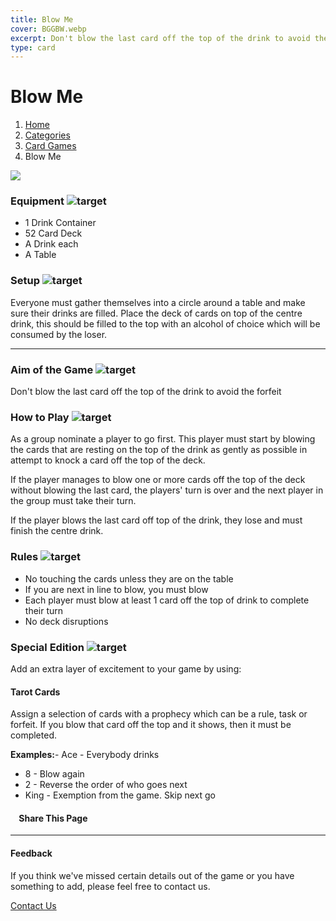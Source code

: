 ```yaml
---
title: Blow Me
cover: BGGBW.webp
excerpt: Don't blow the last card off the top of the drink to avoid the forfeit
type: card
---
```


# Blow Me

1.  [Home](/)
2.  [Categories](GameCategories)
3.  [Card Games](GameCategories/CardGames)
4.  Blow Me

![](images/blowme.webp)

### Equipment ![target](images/liquor.webp)

-   1 Drink Container
-   52 Card Deck
-   A Drink each
-   A Table

### Setup ![target](images/settings.webp)

Everyone must gather themselves into a circle around a table and make sure their drinks are filled. Place the deck of cards on top of the centre drink, this should be filled to the top with an alcohol of choice which will be consumed by the loser.

* * *

### Aim of the Game ![target](images/target.webp)

Don't blow the last card off the top of the drink to avoid the forfeit

### How to Play ![target](images/question.webp)

As a group nominate a player to go first. This player must start by blowing the cards that are resting on the top of the drink as gently as possible in attempt to knock a card off the top of the deck.

If the player manages to blow one or more cards off the top of the deck without blowing the last card, the players' turn is over and the next player in the group must take their turn.

If the player blows the last card off top of the drink, they lose and must finish the centre drink.

### Rules ![target](images/rules.webp)

-   No touching the cards unless they are on the table
-   If you are next in line to blow, you must blow
-   Each player must blow at least 1 card off the top of drink to complete their turn
-   No deck disruptions

### Special Edition ![target](images/special.webp)

Add an extra layer of excitement to your game by using:

#### **Tarot Cards**

Assign a selection of cards with a prophecy which can be a rule, task or forfeit. If you blow that card off the top and it shows, then it must be completed.

**Examples:**-   Ace - Everybody drinks
-   8 - Blow again
-   2 - Reverse the order of who goes next
-   King - Exemption from the game. Skip next go

####     Share This Page

[](https://www.facebook.com/sharer/sharer.php?u=beergogglegames.co.uk/GameCategories/CardGames/blowme)[](https://www.instagram.com/direct/new/)[](https://twitter.com/intent/tweet?url=beergogglegames.co.uk/GameCategories/CardGames/blowme)

* * *

#### Feedback

If you think we've missed certain details out of the game or you have something to add, please feel free to contact us.

  
  
  
[Contact Us](contact)
